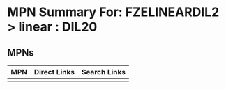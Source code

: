 



# MPN Summary For: FZELINEARDIL2 > linear : DIL20

## MPNs
  

|MPN|Direct Links|Search Links|
| :--- | :--- | :--- |
||||
